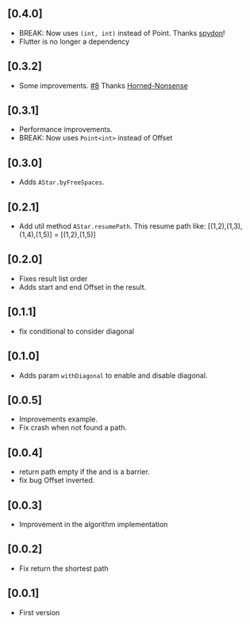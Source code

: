 ## [0.4.0]
* BREAK: Now uses `(int, int)` instead of Point. Thanks [spydon](https://github.com/spydon)!
* Flutter is no longer a dependency

## [0.3.2]
* Some improvements. [#8](https://github.com/RafaelBarbosatec/a_star/pull/8) Thanks [Horned-Nonsense](https://github.com/Horned-Nonsense)

## [0.3.1]
* Performance improvements.
* BREAK: Now uses `Point<int>` instead of Offset

## [0.3.0]
* Adds `AStar.byFreeSpaces`.

## [0.2.1]
* Add util method `AStar.resumePath`. This resume path like: [(1,2),(1,3),(1,4),(1,5)] = [(1,2),(1,5)]

## [0.2.0]
* Fixes result list order
* Adds start and end Offset in the result.

## [0.1.1]
* fix conditional to consider diagonal

## [0.1.0]
* Adds param `withDiagonal` to enable and disable diagonal.

## [0.0.5]

* Improvements example.
* Fix crash when not found a path.

## [0.0.4]

* return path empty if the and is a barrier.
* fix bug Offset inverted.

## [0.0.3]

* Improvement in the algorithm implementation

## [0.0.2]

* Fix return the shortest path

## [0.0.1]

* First version
